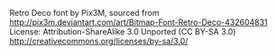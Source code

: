 Retro Deco font by Pix3M, sourced from
http://pix3m.deviantart.com/art/Bitmap-Font-Retro-Deco-432604831
License:
Attribution-ShareAlike 3.0 Unported (CC BY-SA 3.0)
http://creativecommons.org/licenses/by-sa/3.0/